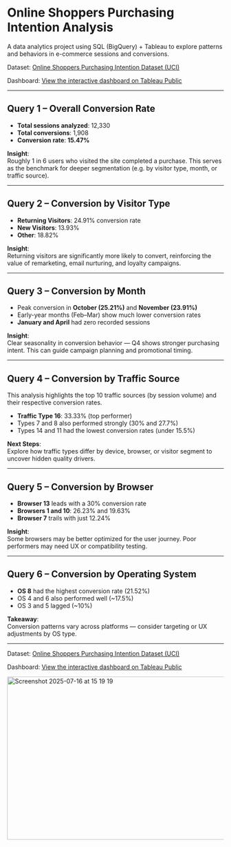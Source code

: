 # Online Shoppers Purchasing Intention Analysis  
A data analytics project using SQL (BigQuery) + Tableau to explore patterns and behaviors in e-commerce sessions and conversions.

Dataset: [Online Shoppers Purchasing Intention Dataset (UCI)](https://archive.ics.uci.edu/ml/datasets/Online+Shoppers+Purchasing+Intention+Dataset)

Dashboard: [View the interactive dashboard on Tableau Public](https://public.tableau.com/app/profile/rui.campos/viz/OnlineShoppersPurchasingIntentionDataset/Dashboard)

---

## Query 1 – Overall Conversion Rate

- **Total sessions analyzed**: 12,330  
- **Total conversions**: 1,908  
- **Conversion rate**: **15.47%**

**Insight**:  
Roughly 1 in 6 users who visited the site completed a purchase. This serves as the benchmark for deeper segmentation (e.g. by visitor type, month, or traffic source).

---

## Query 2 – Conversion by Visitor Type

- **Returning Visitors**: 24.91% conversion rate  
- **New Visitors**: 13.93%  
- **Other**: 18.82%

**Insight**:  
Returning visitors are significantly more likely to convert, reinforcing the value of remarketing, email nurturing, and loyalty campaigns.

---

## Query 3 – Conversion by Month

- Peak conversion in **October (25.21%)** and **November (23.91%)**
- Early-year months (Feb–Mar) show much lower conversion rates
- **January and April** had zero recorded sessions

**Insight**:  
Clear seasonality in conversion behavior — Q4 shows stronger purchasing intent. This can guide campaign planning and promotional timing.

---

## Query 4 – Conversion by Traffic Source

This analysis highlights the top 10 traffic sources (by session volume) and their respective conversion rates.

- **Traffic Type 16**: 33.33% (top performer)
- Types 7 and 8 also performed strongly (30% and 27.7%)
- Types 14 and 11 had the lowest conversion rates (under 15.5%)

**Next Steps**:  
Explore how traffic types differ by device, browser, or visitor segment to uncover hidden quality drivers.

---

## Query 5 – Conversion by Browser

- **Browser 13** leads with a 30% conversion rate
- **Browsers 1 and 10**: 26.23% and 19.63%
- **Browser 7** trails with just 12.24%

**Insight**:  
Some browsers may be better optimized for the user journey. Poor performers may need UX or compatibility testing.

---

## Query 6 – Conversion by Operating System

- **OS 8** had the highest conversion rate (21.52%)
- OS 4 and 6 also performed well (~17.5%)
- OS 3 and 5 lagged (~10%)

**Takeaway**:  
Conversion patterns vary across platforms — consider targeting or UX adjustments by OS type.

---

Dataset: [Online Shoppers Purchasing Intention Dataset (UCI)](https://archive.ics.uci.edu/ml/datasets/Online+Shoppers+Purchasing+Intention+Dataset)

Dashboard: [View the interactive dashboard on Tableau Public](https://public.tableau.com/app/profile/rui.campos/viz/OnlineShoppersPurchasingIntentionDataset/Dashboard)

<img width="848" height="378" alt="Screenshot 2025-07-16 at 15 19 19" src="https://github.com/user-attachments/assets/d6c71edc-358f-408e-afc5-192d791065d8" />

